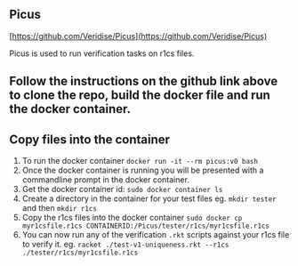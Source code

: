 ## Picus
[https://github.com/Veridise/Picus](https://github.com/Veridise/Picus)

Picus is used to run verification tasks on r1cs files.

## Follow the instructions on the github link above to clone the repo, build the docker file and run the docker container.

## Copy files into the container
1. To run the docker container ```docker run -it --rm picus:v0 bash```
2. Once the docker container is running you will be presented with a commandline prompt in the docker container.
3. Get the docker container id: ```sudo docker container ls```
4. Create a directory in the container for your test files eg. ```mkdir tester``` and then ```mkdir r1cs```
5. Copy the r1cs files into the docker container ```sudo docker cp myr1csfile.r1cs CONTAINERID:/Picus/tester/r1cs/myr1csfile.r1cs```
6. You can now run any of the verification ```.rkt``` scripts against your r1cs file to verify it. eg. ```racket ./test-v1-uniqueness.rkt --r1cs ./tester/r1cs/myr1csfile.r1cs```

